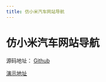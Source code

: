 ```yaml
---
title: 仿小米汽车网站导航
---
```


# 仿小米汽车网站导航

源码地址： [Github](https://github.com/WorshipMoon/brilliance.sunling729.top/tree/main/Header/Nav)

[演示地址](https://brilliance.sunling729.top/Nav/xiaomi)
